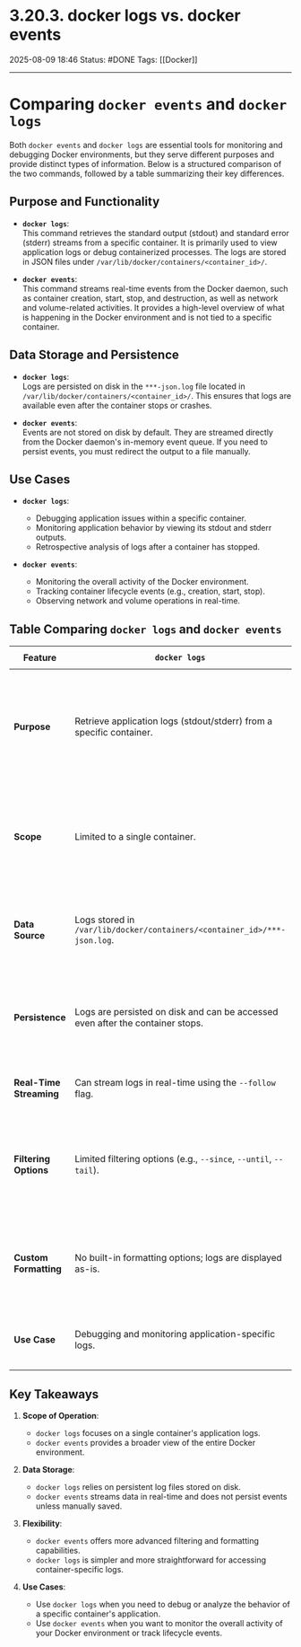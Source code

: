# 3.20.3. docker logs vs. docker events

2025-08-09 18:46
Status: #DONE 
Tags: [[Docker]]

---
# Comparing `docker events` and `docker logs`

Both `docker events` and `docker logs` are essential tools for monitoring and debugging Docker environments, but they serve different purposes and provide distinct types of information. Below is a structured comparison of the two commands, followed by a table summarizing their key differences.

## Purpose and Functionality

- **`docker logs`**:  
  This command retrieves the standard output (stdout) and standard error (stderr) streams from a specific container. It is primarily used to view application logs or debug containerized processes. The logs are stored in JSON files under `/var/lib/docker/containers/<container_id>/`.

- **`docker events`**:  
  This command streams real-time events from the Docker daemon, such as container creation, start, stop, and destruction, as well as network and volume-related activities. It provides a high-level overview of what is happening in the Docker environment and is not tied to a specific container.

## Data Storage and Persistence

- **`docker logs`**:  
  Logs are persisted on disk in the `***-json.log` file located in `/var/lib/docker/containers/<container_id>/`. This ensures that logs are available even after the container stops or crashes.

- **`docker events`**:  
  Events are not stored on disk by default. They are streamed directly from the Docker daemon's in-memory event queue. If you need to persist events, you must redirect the output to a file manually.

## Use Cases

- **`docker logs`**:  
  - Debugging application issues within a specific container.
  - Monitoring application behavior by viewing its stdout and stderr outputs.
  - Retrospective analysis of logs after a container has stopped.

- **`docker events`**:  
  - Monitoring the overall activity of the Docker environment.
  - Tracking container lifecycle events (e.g., creation, start, stop).
  - Observing network and volume operations in real-time.

## Table Comparing `docker logs` and `docker events`

| Feature                 | `docker logs`                                                                  | `docker events`                                                                                      |
| ----------------------- | ------------------------------------------------------------------------------ | ---------------------------------------------------------------------------------------------------- |
| **Purpose**             | Retrieve application logs (stdout/stderr) from a specific container.           | Stream real-time events from the Docker daemon, including container, network, and volume activities. |
| **Scope**               | Limited to a single container.                                                 | Covers the entire Docker environment, including all containers, networks, and volumes.               |
| **Data Source**         | Logs stored in `/var/lib/docker/containers/<container_id>/***-json.log`.       | Events streamed from the Docker daemon's in-memory event queue.                                      |
| **Persistence**         | Logs are persisted on disk and can be accessed even after the container stops. | Events are not stored by default; persistence requires manual redirection to a file.                 |
| **Real-Time Streaming** | Can stream logs in real-time using the `--follow` flag.                        | Streams events in real-time by default.                                                              |
| **Filtering Options**   | Limited filtering options (e.g., `--since`, `--until`, `--tail`).              | Extensive filtering options using the `--filter` flag (e.g., by container, event type, label).       |
| **Custom Formatting**   | No built-in formatting options; logs are displayed as-is.                      | Supports custom output formatting using the `--format` flag with Go templates.                       |
| **Use Case**            | Debugging and monitoring application-specific logs.                            | Monitoring and auditing Docker environment activities.                                               |

## Key Takeaways

1. **Scope of Operation**:  
   - `docker logs` focuses on a single container's application logs.
   - `docker events` provides a broader view of the entire Docker environment.

2. **Data Storage**:  
   - `docker logs` relies on persistent log files stored on disk.
   - `docker events` streams data in real-time and does not persist events unless manually saved.

3. **Flexibility**:  
   - `docker events` offers more advanced filtering and formatting capabilities.
   - `docker logs` is simpler and more straightforward for accessing container-specific logs.

4. **Use Cases**:  
   - Use `docker logs` when you need to debug or analyze the behavior of a specific container's application.
   - Use `docker events` when you want to monitor the overall activity of your Docker environment or track lifecycle events.

